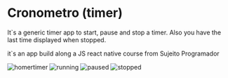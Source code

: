 # Cronometro (timer)

It`s a generic timer app to start, pause and stop a timer. Also you have the last time
displayed when stopped.

it`s an app build along a JS react native course from Sujeito Programador

![homertimer](https://user-images.githubusercontent.com/28829768/199627253-adc85779-21b8-45b3-9fd8-881a88789dad.png)
![running](https://user-images.githubusercontent.com/28829768/199627258-f738d6b6-0ec4-4980-a287-a22b2ab3efa9.png)
![paused](https://user-images.githubusercontent.com/28829768/199627261-ada12a51-1fe3-44cb-a576-186a78836ec5.png)
![stopped](https://user-images.githubusercontent.com/28829768/199627263-3056eb6c-8cd2-4557-b624-374a297f695d.png)
